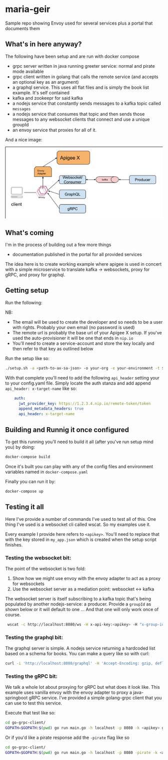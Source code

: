 # maria-geir
Sample repo showing Envoy used for several services plus a portal that documents them

## What's in here anyway?
The following have been setup and are run with docker compose
* grpc server written in java running greeter service: normal and pirate mode available
* grpc client written in golang that calls the remote service (and accepts an optional key as an argument)
* a graphql service. This uses all flat files and is simply the book list example. It's self contained
* kafka and zookeepr for said kafka
* a nodejs service that constantly sends messages to a kafka topic called `messages`
* a nodejs service that consumes that topic and then sends those messages to any websocket clients that connect and use a unique groupId
* an envoy service that proxies for all of it.

And a nice image:

![System Architecture](/images/layout.png "System Architecture")

## What's coming
I'm in the process of building out a few more things
* documentation published in the portal for all provided services

The idea here is to create working example where apigee is used in concert with a simple microservice
to translate kafka -> websockets, proxy for gRPC, and proxy for graphql.

## Getting setup
Run the following:

NB:
* The email will be used to create the developer and so needs to be a user with rights. Probably your own email (no password is used)
* The remote url is probably the base url of your Apigee X setup. If you've used the auto-provisioner it will be one that ends in `nip.io`
* You'll need to create a service-account and store the key locally and then refer to that key as outlined below

Run the setup like so:

```bash
./setup.sh -a <path-to-ax-sa-json> -o your-org -e your-environment -t $(gcloud beta auth print-access-token) -r "http://remote-url-for-apigee-x" -u user@email.com
```

With that complete you'll need to add the following `api_header` setting your to your config.yaml file. Simply locate the auth stanza
and add append `api_header: x-target-name` like so:

```yaml
    auth:
      jwt_provider_key: https://1.2.3.4.nip.io/remote-token/token
      append_metadata_headers: true
      api_header: x-target-name
```

## Building and Runnig it once configured
To get this running you'll need to build it all (after you've run setup mind you) by doing:

```bash
docker-compose build
```

Once it's built you can play with any of the config files and environment variables named
in `docker-compose.yaml`

Finally you can run it by:

```bash
docker-compose up
```

## Testing it all
Here I've provide a number of commands I've used to test all of this. One thing I've used is a websocket cli called wscat.
So my examples use it.

Every example I provide here refers to `<apikey>`. You'll need to replace that with the key stored in `my_app.json` which
is created when the setup script finishes.

### Testing the websocket bit:
The point of the websocket is two fold:
1. Show how we might use envoy with the envoy adapter to act as a proxy for websockets
2. Use the websocket server as a mediation point: websocket <-> kafka

The websocket server is itself subscribing to a kafka topic that's being populated by another nodejs-service: a producer.
Provide a `groupId` as shown below or it will default to one ... And that one will only work once of course.

```bash
 wscat -c http://localhost:8080/ws -H x-api-key:<apikey> -H "x-group-id: first"
```

### Testing the graphql bit:
The graphql server is simple. A nodejs service returning a hardcoded list based on a schema for books. You can make a query like so with curl:

```bash
curl -i 'http://localhost:8080/graphql' -H 'Accept-Encoding: gzip, deflate, br' -H 'Content-Type: application/json' -H 'Accept: application/json' -H 'Connection: keep-alive' --data-binary '{"query":"{\n  books {\n    title\n    author\n  }\n}"}' -H "x-api-key: <apikey>" -H "host: envoy.local"
```
### Testing the gRPC bit:
We talk a whole lot about proxying for gRPC but what does it look like. This example uses vanilla envoy with the envoy adapter
to proxy a java-springboot gRPC service. I've provided a simple golang-grpc client that you can use to test this service.

Execute that test like so:

```bash
cd go-grpc-client/
GOPATH=$GOPATH:$(pwd) go run main.go -h localhost -p 8080 -k <apikey> gobblybook
```
Or if you'd like a pirate response add the `-pirate` flag like so
```bash
cd go-grpc-client/
GOPATH=$GOPATH:$(pwd) go run main.go -h localhost -p 8080 -pirate -k <apikey> gobblybook
```
